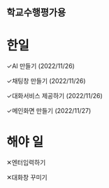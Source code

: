 ## 학교수행평가용

# 한일

✓AI 만들기 (2022/11/26)

✓채팅창 만들기 (2022/11/26)

✓대화서비스 제공하기 (2022/11/26)

✓메인화면 만들기 (2022/11/27)


# 해야 일

✕엔터입력하기

✕대화창 꾸미기
